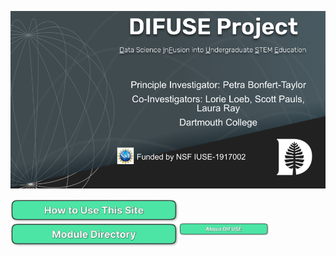![DIFUSE Project at Dartmouth College. Funded by NSF IUSE1917002](https://github.com/difuse-dartmouth/.github/blob/362f6cb322fbde369a0a806404b6359095cce303/profile/DIFUSE%20splash.png)

<a href="https://github.com/difuse-dartmouth/.github/blob/cdeec8012b276faaa8a1a9856812da57da6cae6f/profile/howto.md"><img src="/profile/images/how_to_use_this_site.png" alt="How to use this collection" align="left" style="width:270px"></a>
<a href="https://github.com/difuse-dartmouth/.github/blob/69ea7959528b6f646fd1999d49a8bc6c617b0d4a/profile/module-directory.md"><img src="/profile/images/module_directory.png" alt="Module Directory" align="left" style="width:270px"></a>
<a href="https://github.com/difuse-dartmouth/.github/blob/c596a8af55b7c68077e27de2be0f2792801a8261/profile/about_difuse.md"><img src="/profile/images/about_difuse.png" alt="About DIFUSE" align="left" style="width:144px"></a>

<!--
**Here are some ideas to get you started:**

🙋‍♀️ A short introduction - what is your organization all about?
🌈 Contribution guidelines - how can the community get involved?
👩‍💻 Useful resources - where can the community find your docs? Is there anything else the community should know?
🍿 Fun facts - what does your team eat for breakfast?
🧙 Remember, you can do mighty things with the power of [Markdown](https://docs.github.com/github/writing-on-github/getting-started-with-writing-and-formatting-on-github/basic-writing-and-formatting-syntax)
-->
